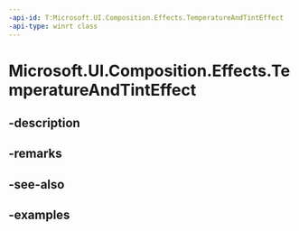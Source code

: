 ```yaml
---
-api-id: T:Microsoft.UI.Composition.Effects.TemperatureAndTintEffect
-api-type: winrt class
---
```


<!-- Class syntax.
public class TemperatureAndTintEffect : IGraphicsEffect, IGraphicsEffectSource
-->

# Microsoft.UI.Composition.Effects.TemperatureAndTintEffect

## -description

## -remarks

## -see-also

## -examples

